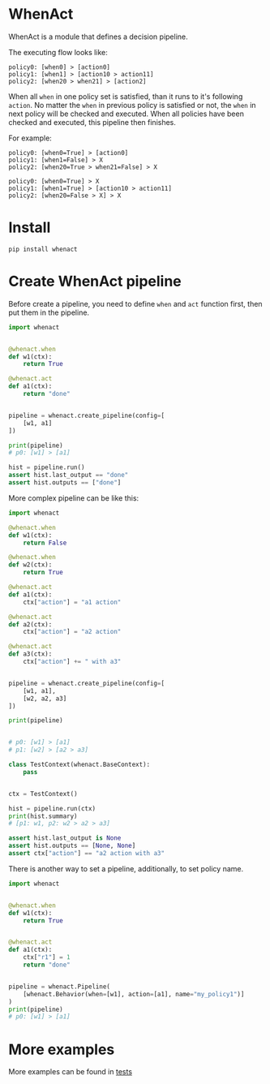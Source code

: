 # WhenAct

WhenAct is a module that defines a decision pipeline.

The executing flow looks like:

```text
policy0: [when0] > [action0]
policy1: [when1] > [action10 > action11]
policy2: [when20 > when21] > [action2]
```

When all `when` in one policy set is satisfied, than it runs to it's following `action`. No matter the `when` in
previous policy is satisfied or not, the `when` in next policy will be checked and executed. When all policies have been
checked and executed, this pipeline then finishes.

For example:

```text
policy0: [when0=True] > [action0]
policy1: [when1=False] > X
policy2: [when20=True > when21=False] > X
```

```text
policy0: [when0=True] > X 
policy1: [when1=True] > [action10 > action11]
policy2: [when20=False > X] > X
```

# Install

```shell
pip install whenact
```

# Create WhenAct pipeline

Before create a pipeline, you need to define `when` and `act` function first, then put them in the pipeline.

```python
import whenact


@whenact.when
def w1(ctx):
    return True

@whenact.act
def a1(ctx):
    return "done"


pipeline = whenact.create_pipeline(config=[
    [w1, a1]
])

print(pipeline)
# p0: [w1] > [a1]

hist = pipeline.run()
assert hist.last_output == "done"
assert hist.outputs == ["done"]
```

More complex pipeline can be like this:

```python
import whenact

@whenact.when
def w1(ctx):
    return False

@whenact.when
def w2(ctx):
    return True

@whenact.act
def a1(ctx):
    ctx["action"] = "a1 action"

@whenact.act
def a2(ctx):
    ctx["action"] = "a2 action"

@whenact.act
def a3(ctx):
    ctx["action"] += " with a3"


pipeline = whenact.create_pipeline(config=[
    [w1, a1],
    [w2, a2, a3]
])

print(pipeline)


# p0: [w1] > [a1]
# p1: [w2] > [a2 > a3]

class TestContext(whenact.BaseContext):
    pass


ctx = TestContext()

hist = pipeline.run(ctx)
print(hist.summary)
# [p1: w1, p2: w2 > a2 > a3]

assert hist.last_output is None
assert hist.outputs == [None, None]
assert ctx["action"] == "a2 action with a3"
```

There is another way to set a pipeline, additionally, to set policy name.

```python
import whenact


@whenact.when
def w1(ctx):
    return True


@whenact.act
def a1(ctx):
    ctx["r1"] = 1
    return "done"


pipeline = whenact.Pipeline(
    [whenact.Behavior(when=[w1], action=[a1], name="my_policy1")]
)
print(pipeline)
# p0: [w1] > [a1]
```

# More examples

More examples can be found in [tests](https://github.com/MorvanZhou/whenact/tree/main/tests)
